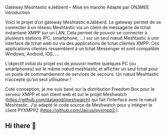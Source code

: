 Gateway Meshtastic eJebberd – Mise en marche
Adapté par ON3MEE
Introduction

Voici le projet d’un gateway Meshtastic eJabberd. Le gateway permet de se connecter à un réseau Meshtastic via un client de messagerie de tchat instantané XMPP sur un LAN. Cela permet de pouvoir se connecter à plusieurs stations (PC, smartphone, …) sur un seul nœud Meshtastic à une interface de tchat web ou via des applications de tchat clientes XMPP. Ces applications clientes ressemblent à un tchat Messenger et sont compatible Windows, Android, IOS, …

L’objectif initial du projet est de pouvoir mettre quelques PC (ou smartphones) sur le même nœud meshtastic et afficher un seul tchat pour un poste de commandement de services de secours. Un nœud Meshtastic n’accepte qu’un seul utilisateur !

Coté conception, je me suis basé sur la distribution Freedom Box pour le serveur XMPP et son client web et sur le projet Meshwatch (https://github.com/datagod/meshwatch) qui fait l’interface avec le nœud Meshtastic. J’ai adapté le code source de Meshwatch pour y intégrer le client PYXMPP2 (https://github.com/Jajcus/pyxmpp2 ). 


## Hi there 👋

<!--
**on3mee/on3mee** is a ✨ _special_ ✨ repository because its `README.md` (this file) appears on your GitHub profile.

Here are some ideas to get you started:

- 🔭 I’m currently working on ...
- 🌱 I’m currently learning ...
- 👯 I’m looking to collaborate on ...
- 🤔 I’m looking for help with ...
- 💬 Ask me about ...
- 📫 How to reach me: ...
- 😄 Pronouns: ...
- ⚡ Fun fact: ...
-->
